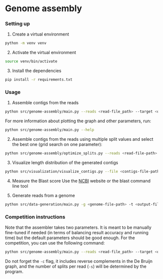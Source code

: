 # Genome assembly

### Setting up
1. Create a virtual environment
```sh
python -m venv venv
```

2. Activate the virtual environment
```sh
source venv/bin/activate
```

3. Install the dependencies
```sh
pip install -r requirements.txt
```

### Usage
1. Assemble contigs from the reads
```sh
python src/genome-assembly/main.py --reads <read-file_path> --target <output-file-path> [-s <number of splits>] [-c]
```

For more information about plotting the graph and other parameters, run:
```sh
python src/genome-assembly/main.py --help
```

2. Assemble contigs from the reads using multiple split values and select the best one (grid search on one parameter):
```sh
python src/genome-assembly/optimize_splits.py --reads <read-file-path> --target <output-file-path> [-c] [--search-space <space-separated list of integers>] [-k <Nk metric parameter>]
```

3. Visualize length distribution of the generated contigs
```sh
python src/visualization/visualize_contigs.py --file <contigs-file-path>
```

4. Measure the Blast score
Use the [NCBI](https://blast.ncbi.nlm.nih.gov/Blast.cgi) website or the blast command line tool

5. Generate reads from a genome
```sh
python src/data-generation/main.py -g <genome-file-path> -t <output-file-path> -r <read-size> -e <error-probability>
```

### Competition instructions
Note that the assembler takes two parameters. It is meant to be manually fine-tuned if needed (in terms of balancing result accuracy and running time) but the default parameters should be good enough.
For the competition, you can use the following command:
```sh
python src/genome-assembly/main.py --reads <read-file_path> --target <output-file-path> -c
```
Do not forget the `-c` flag, it includes reverse complements in the De Bruijn graph, and the number of splits per read (`-s`) will be determined by the program.
